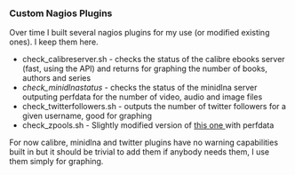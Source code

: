 ### Custom Nagios Plugins

Over time I built several nagios plugins for my use (or modified existing ones). I keep them here.

* check_calibreserver.sh - checks the status of the calibre ebooks server (fast, using the API) and returns for graphing the number of books, authors and series
* *check_minidlnastatus* - checks the status of the minidlna server outputing perfdata for the number of video, audio and image files
* check_twitterfollowers.sh - outputs the number of twitter followers for a given username, good for graphing
* check_zpools.sh - Slightly modified version of [ this one ](https://github.com/alpha01/SysAdmin-Scripts/tree/master/nagios-plugins) with perfdata

For now calibre, minidlna and twitter plugins have no warning capabilities built in but it should be trivial to add them if anybody needs them, I use them simply for graphing.
